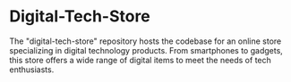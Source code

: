 # Digital-Tech-Store
The "digital-tech-store" repository hosts the codebase for an online store specializing in digital technology products. From smartphones to gadgets, this store offers a wide range of digital items to meet the needs of tech enthusiasts.
